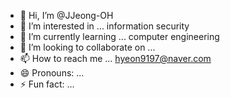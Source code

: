 - 👋 Hi, I’m @JJeong-OH
- 👀 I’m interested in ... information security
- 🌱 I’m currently learning ... computer engineering
- 💞️ I’m looking to collaborate on ...
- 📫 How to reach me ... hyeon9197@naver.com
- 😄 Pronouns: ...
- ⚡ Fun fact: ...

<!---
JJeong-OH/JJeong-OH is a ✨ special ✨ repository because its `README.md` (this file) appears on your GitHub profile.
You can click the Preview link to take a look at your changes.
--->
